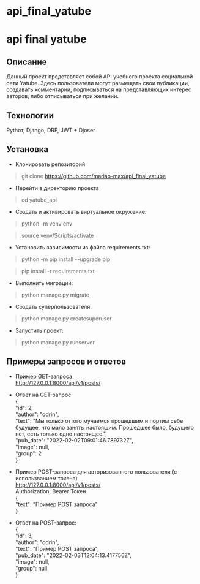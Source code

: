 # api_final_yatube
#  api final yatube

## Описание
Данный проект представляет собой API учебного проекта социальной сети Yatube. Здесь пользователи могут размещать свои публикации, создавать комментарии, подписываться на представляющих интерес авторов, либо отписываться при желании.

## Технологии
Pythoт, Django, DRF, JWT + Djoser

## Установка

* Клонировать репозиторий

 > git clone https://github.com/mariao-max/api_final_yatube <br/>

* Перейти в директорию проекта

> cd yatube_api 

* Cоздать и активировать виртуальное окружение:

> python -m venv env

> source venv/Scripts/activate

* Установить зависимости из файла requirements.txt:

> python -m pip install --upgrade pip

> pip install -r requirements.txt

* Выполнить миграции:

> python manage.py migrate

* Создать суперпользователя:

> python manage.py createsuperuser

* Запустить проект:

> python manage.py runserver

## Примеры запросов и ответов
* Пример GET-запроса <br/>
http://127.0.0.1:8000/api/v1/posts/
* Ответ на GET-запрос <br/>
{ <br/>
        "id": 2, <br/>
        "author": "odrin", <br/>
        "text": "Мы только оттого мучаемся прошедшим и портим себе будущее, что мало заняты настоящим. Прошедшее было, будущего нет, есть только одно настоящее.", <br/>
        "pub_date": "2022-02-02T09:01:46.789732Z", <br/>
        "image": null, <br/>
        "group": 2 <br/>
 } <br/>

* Пример POST-запроса для авторизованного пользователя (с использванием токена) <br/>
http://127.0.0.1:8000/api/v1/posts/ <br/>
Authorization: Bearer Токен <br/>
{ <br/>
    "text": "Пример POST запроса" <br/>
} <br/>
* Ответ на POST-запрос: <br/>
{ <br/>
    "id": 3, <br/>
    "author": "odrin", <br/>
    "text": "Пример POST запроса", <br/>
    "pub_date": "2022-02-03T12:04:13.417756Z", <br/>
    "image": null, <br/>
    "group": null <br/>
} <br/>
